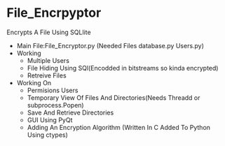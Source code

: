 # File_Encrpyptor
 Encrypts A File Using SQLlite
- Main File:File_Encryptor.py (Needed Files database.py Users.py)
- Working
	- Multiple Users
	- File Hiding Using SQl(Encodded in bitstreams so kinda encrypted)
	- Retreive Files
- Working On
    - Permisions Users
    - Temporary View Of Files And Directories(Needs Threadd or subprocess.Popen)
    - Save And Retrieve Directories
    - GUI Using PyQt
    - Adding An Encryption Algorithm (Written In C Added To Python Using ctypes)
